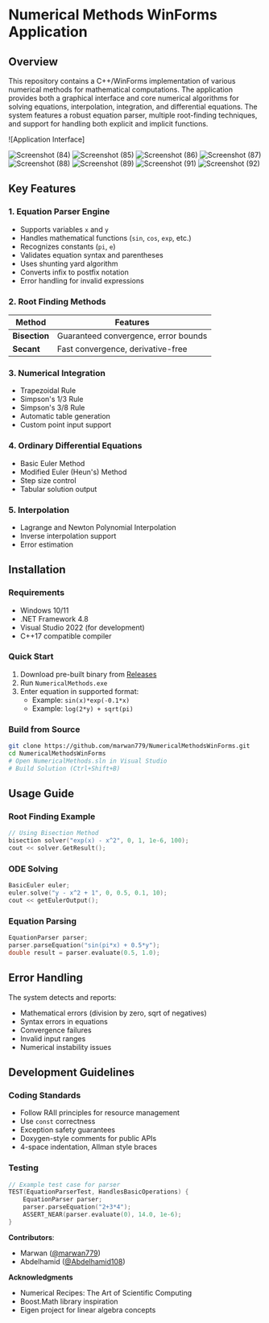 # Numerical Methods WinForms Application

## Overview

This repository contains a C++/WinForms implementation of various numerical methods for mathematical computations. The application provides both a graphical interface and core numerical algorithms for solving equations, interpolation, integration, and differential equations. The system features a robust equation parser, multiple root-finding techniques, and support for handling both explicit and implicit functions.

![Application Interface]

![Screenshot (84)](https://github.com/user-attachments/assets/30da17aa-effc-4c09-8a86-0d6dcb9d59b7)
![Screenshot (85)](https://github.com/user-attachments/assets/10e605bd-d492-469d-a4c5-4cf7d9b80279)
![Screenshot (86)](https://github.com/user-attachments/assets/71b7823d-cf54-4bc9-9d4e-7f83d7df3801)
![Screenshot (87)](https://github.com/user-attachments/assets/d6f7f1e6-c092-4a4c-80a7-afc3387177a2)
![Screenshot (88)](https://github.com/user-attachments/assets/e6b01d01-da52-467c-8089-127fed453ca7)
![Screenshot (89)](https://github.com/user-attachments/assets/8134218b-200c-441c-aa65-aed82714fcfd)
![Screenshot (91)](https://github.com/user-attachments/assets/358c2bab-24f6-45ed-ad92-abf6c730acf8)
![Screenshot (92)](https://github.com/user-attachments/assets/fe046f20-e97a-47e4-9220-305d1c2e6ad0)

## Key Features

### 1. **Equation Parser Engine**
- Supports variables `x` and `y`
- Handles mathematical functions (`sin`, `cos`, `exp`, etc.)
- Recognizes constants (`pi`, `e`)
- Validates equation syntax and parentheses
- Uses shunting yard algorithm 
- Converts infix to postfix notation
- Error handling for invalid expressions

### 2. Root Finding Methods
| Method          | Features                              |
|-----------------|---------------------------------------|
| **Bisection**   | Guaranteed convergence, error bounds  |
| **Secant**      | Fast convergence, derivative-free    |

### 3. Numerical Integration
- Trapezoidal Rule
- Simpson's 1/3 Rule
- Simpson's 3/8 Rule
- Automatic table generation
- Custom point input support

### 4. Ordinary Differential Equations
- Basic Euler Method
- Modified Euler (Heun's) Method
- Step size control
- Tabular solution output

### 5. Interpolation
- Lagrange and Newton Polynomial Interpolation
- Inverse interpolation support
- Error estimation

## Installation

### Requirements
- Windows 10/11
- .NET Framework 4.8
- Visual Studio 2022 (for development)
- C++17 compatible compiler

### Quick Start
1. Download pre-built binary from [Releases](https://github.com/marwan779/NumericalMethodsWinForms/releases)
2. Run `NumericalMethods.exe`
3. Enter equation in supported format:
   - Example: `sin(x)*exp(-0.1*x)`
   - Example: `log(2*y) + sqrt(pi)`

### Build from Source
```bash
git clone https://github.com/marwan779/NumericalMethodsWinForms.git
cd NumericalMethodsWinForms
# Open NumericalMethods.sln in Visual Studio
# Build Solution (Ctrl+Shift+B)
```

## Usage Guide

### Root Finding Example
```cpp
// Using Bisection Method
bisection solver("exp(x) - x^2", 0, 1, 1e-6, 100);
cout << solver.GetResult();
```

### ODE Solving
```cpp
BasicEuler euler;
euler.solve("y - x^2 + 1", 0, 0.5, 0.1, 10);
cout << getEulerOutput();
```

### Equation Parsing
```cpp
EquationParser parser;
parser.parseEquation("sin(pi*x) + 0.5*y");
double result = parser.evaluate(0.5, 1.0);
```

## Error Handling

The system detects and reports:
- Mathematical errors (division by zero, sqrt of negatives)
- Syntax errors in equations
- Convergence failures
- Invalid input ranges
- Numerical instability issues

## Development Guidelines

### Coding Standards
- Follow RAII principles for resource management
- Use `const` correctness
- Exception safety guarantees
- Doxygen-style comments for public APIs
- 4-space indentation, Allman style braces

### Testing
```cpp
// Example test case for parser
TEST(EquationParserTest, HandlesBasicOperations) {
    EquationParser parser;
    parser.parseEquation("2+3*4");
    ASSERT_NEAR(parser.evaluate(0), 14.0, 1e-6);
}
```


**Contributors**:  
- Marwan ([@marwan779](https://github.com/marwan779))
- Abdelhamid ([@Abdelhamid108](https://github.com/Abdelhamid108))

**Acknowledgments**  
- Numerical Recipes: The Art of Scientific Computing
- Boost.Math library inspiration
- Eigen project for linear algebra concepts
